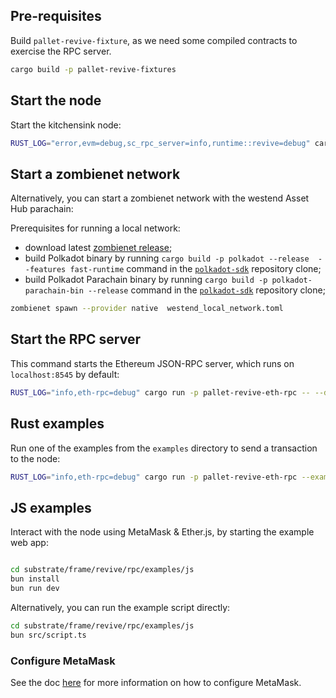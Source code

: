 ## Pre-requisites

 Build `pallet-revive-fixture`, as we need some compiled contracts to exercise the RPC server.

```bash
cargo build -p pallet-revive-fixtures
```

## Start the node

Start the kitchensink node:

```bash
RUST_LOG="error,evm=debug,sc_rpc_server=info,runtime::revive=debug" cargo run --bin substrate-node -- --dev
```

## Start a zombienet network

Alternatively, you can start a zombienet network with the westend Asset Hub parachain:

Prerequisites for running a local network:
- download latest [zombienet release](https://github.com/paritytech/zombienet/releases);
- build Polkadot binary by running `cargo build -p polkadot --release  --features fast-runtime` command in the
  [`polkadot-sdk`](https://github.com/paritytech/polkadot-sdk) repository clone;
- build Polkadot Parachain binary by running `cargo build -p polkadot-parachain-bin --release` command in the
  [`polkadot-sdk`](https://github.com/paritytech/polkadot-sdk) repository clone;

```bash
zombienet spawn --provider native  westend_local_network.toml
```

## Start the RPC server

This command starts the Ethereum JSON-RPC server, which runs on `localhost:8545` by default:

```bash
RUST_LOG="info,eth-rpc=debug" cargo run -p pallet-revive-eth-rpc -- --dev
```

## Rust examples

Run one of the examples from the `examples` directory to send a transaction to the node:

```bash
RUST_LOG="info,eth-rpc=debug" cargo run -p pallet-revive-eth-rpc --example deploy
```

## JS examples

Interact with the node using MetaMask & Ether.js, by starting the example web app:

```bash

cd substrate/frame/revive/rpc/examples/js
bun install
bun run dev
```

Alternatively, you can run the example script directly:

```bash
cd substrate/frame/revive/rpc/examples/js
bun src/script.ts
```

### Configure MetaMask

See the doc [here](https://contracts.polkadot.io/work-with-a-local-node#metemask-configuration) for more
information on how to configure MetaMask.

